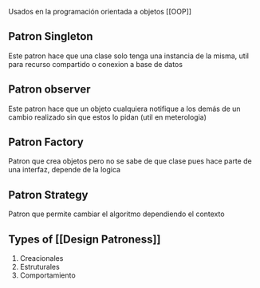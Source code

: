 
Usados en la programación orientada a objetos [[OOP]]

## Patron Singleton

Este patron hace que una clase solo tenga una instancia de la misma, util para recurso compartido o conexion a base de datos

## Patron observer

Este patron hace que un objeto cualquiera notifique a los demás de un cambio realizado sin que estos lo pidan (util en meterologia)

## Patron Factory

Patron que crea objetos pero no se sabe de que clase pues hace parte de una interfaz, depende de la logica

## Patron Strategy

Patron que permite cambiar el algoritmo dependiendo el contexto

## Types of [[Design Patroness]]

1.  Creacionales
2.  Estruturales
3. Comportamiento
